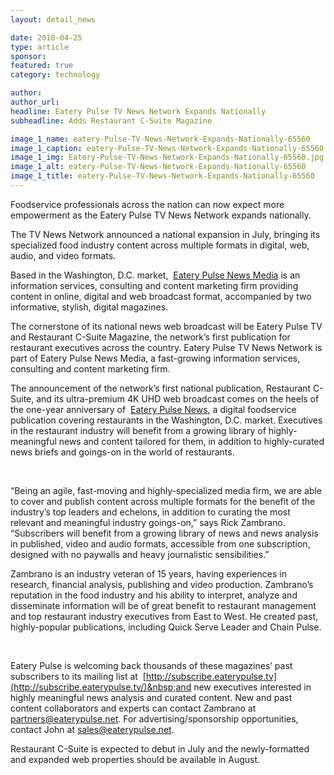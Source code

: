 ```yaml
---
layout: detail_news

date: 2018-04-25
type: article
sponsor:
featured: true
category: technology        

author:  
author_url: 
headline: Eatery Pulse TV News Network Expands Nationally
subheadline: Adds Restaurant C-Suite Magazine

image_1_name: eatery-Pulse-TV-News-Network-Expands-Nationally-65560
image_1_caption: eatery-Pulse-TV-News-Network-Expands-Nationally-65560
image_1_img: Eatery-Pulse-TV-News-Network-Expands-Nationally-65560.jpg
image_1_alt: eatery-Pulse-TV-News-Network-Expands-Nationally-65560
image_1_title: eatery-Pulse-TV-News-Network-Expands-Nationally-65560
---
```

	
Foodservice professionals across the nation can now expect more empowerment as the Eatery Pulse TV News Network expands nationally.

<!--more-->The TV News Network announced a national expansion in July, bringing its specialized food industry content across multiple formats in digital, web, audio, and video formats.

Based in the Washington, D.C. market,&nbsp;
[Eatery Pulse News Media](http://www.eaterypulse.com/)&nbsp;is an information services, consulting and content marketing firm providing content in online, digital and web broadcast format, accompanied by two informative, stylish, digital magazines.

The cornerstone of its national news web broadcast will be Eatery Pulse TV and&nbsp;Restaurant C-Suite Magazine, the network&rsquo;s first publication for restaurant executives across the country. Eatery Pulse TV News Network is part of Eatery Pulse News Media, a fast-growing information services, consulting and content marketing firm.

The announcement of the network&rsquo;s first national publication,&nbsp;Restaurant C-Suite,&nbsp;and its ultra-premium 4K UHD web broadcast comes on the heels of the one-year anniversary of&nbsp;
[Eatery Pulse News](https://eaterypulsetv.com/about-restaurateurs-dc/), a digital foodservice publication covering restaurants in the Washington, D.C. market. Executives in the restaurant industry will benefit from a growing library of highly-meaningful news and content tailored for them, in addition to highly-curated news briefs and goings-on in the world of restaurants.

&nbsp;

&ldquo;Being an agile, fast-moving and highly-specialized media firm, we are able to cover and publish content across multiple formats for the benefit of the industry&rsquo;s top leaders and echelons, in addition to curating the most relevant and meaningful industry goings-on,&rdquo; says Rick Zambrano. &ldquo;Subscribers will benefit from a growing library of news and news analysis in published, video and audio formats, accessible from one subscription, designed with no paywalls and heavy journalistic sensibilities.&rdquo;

Zambrano is an industry veteran of 15 years, having experiences in research, financial analysis, publishing and video production. Zambrano&rsquo;s reputation in the food industry and his ability to interpret, analyze and disseminate information will be of great benefit to restaurant management and top restaurant industry executives from East to West. He created past, highly-popular publications, including&nbsp;Quick Serve Leader&nbsp;and&nbsp;Chain Pulse.

&nbsp;

Eatery Pulse is welcoming back thousands of these magazines&rsquo; past subscribers to its mailing list at&nbsp;
[http://subscribe.eaterypulse.tv](http://subscribe.eaterypulse.tv/)&nbsp;and new executives interested in highly meaningful news analysis and curated content. New and past content collaborators and experts can contact Zambrano at partners@eaterypulse.net. For advertising/sponsorship opportunities, contact John at sales@eaterypulse.net.

Restaurant C-Suite&nbsp;is expected to debut in July and the newly-formatted and expanded web properties should be available in August.

&nbsp;

&nbsp;